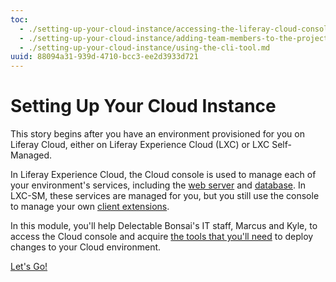 ```yaml
---
toc:
  - ./setting-up-your-cloud-instance/accessing-the-liferay-cloud-console.md
  - ./setting-up-your-cloud-instance/adding-team-members-to-the-project.md
  - ./setting-up-your-cloud-instance/using-the-cli-tool.md
uuid: 88094a31-939d-4710-bcc3-ee2d3933d721
---
```


# Setting Up Your Cloud Instance

This story begins after you have an environment provisioned for you on Liferay Cloud, either on Liferay Experience Cloud (LXC) or LXC Self-Managed.

In Liferay Experience Cloud, the Cloud console is used to manage each of your environment's services, including the [web server](https://learn.liferay.com/w/liferay-cloud/platform-services/web-server-service) and [database](https://learn.liferay.com/w/liferay-cloud/platform-services/database-service/database-service). In LXC-SM, these services are managed for you, but you still use the console to manage your own [client extensions](https://learn.liferay.com/w/dxp/building-applications/client-extensions).

In this module, you'll help Delectable Bonsai's IT staff, Marcus and Kyle, to access the Cloud console and acquire [the tools that you'll need](https://learn.liferay.com/w/liferay-cloud/reference/command-line-tool) to deploy changes to your Cloud environment.

[Let's Go!](./setting-up-your-cloud-instance/accessing-the-liferay-cloud-console.md)
